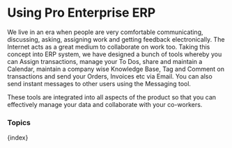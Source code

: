 <!-- add-breadcrumbs -->
# Using Pro Enterprise ERP

We live in an era when people are very comfortable communicating, discussing,
asking, assigning work and getting feedback electronically. The Internet acts
as a great medium to collaborate on work too. Taking this concept into ERP
system, we have designed a bunch of tools whereby you can Assign transactions,
manage your To Dos, share and maintain a Calendar, maintain a company wise
Knowledge Base, Tag and Comment on transactions and send your Orders, Invoices
etc via Email. You can also send instant messages to other users using the
Messaging tool.

These tools are integrated into all aspects of the product so that you can
effectively manage your data and collaborate with your co-workers.

### Topics

{index}
